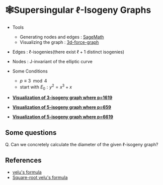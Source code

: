 # 🕸️Supersingular $\ell$-Isogeny Graphs
+ Tools
    + Generating nodes and edges : [SageMath](http://sagemath.org)
    + Visualizing the graph : [3d-force-graph](https://github.com/vasturiano/3d-force-graph)

+ Edges : $\ell$-isogenies(there exist $\ell + 1$ distinct isogenies)
+ Nodes : J-invariant of the elliptic curve
+ Some Conditions
    + $p \equiv 3 \mod 4$
    + start with $E_0 : y^2 = x^3 + x$

+ __[Visualization of 3-isogeny graph where p=1619](https://gusgkr0117.github.io/assets/Isogeny_Graphs/1619_3_graph.html)__

+ __[Visualization of 5-isogeny graph where p=659](https://gusgkr0117.github.io/assets/Isogeny_Graphs/659_5_graph.html)__

+ __[Visualization of 5-isogeny graph where p=6619](https://gusgkr0117.github.io/assets/Isogeny_Graphs/6619_5_graph.html)__

## Some questions
Q. Can we concretely calculate the diameter of the given $\ell$-isogeny graph?

## References
+ [velu's formula](https://aghitza.github.io/pdf/other/velu.pdf)
+ [Square-root velu's formula](https://eprint.iacr.org/2020/1109.pdf)